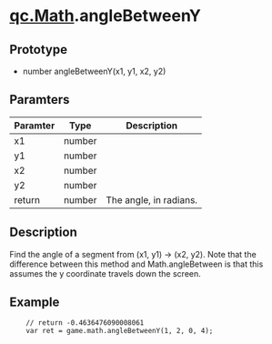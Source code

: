# [qc.Math](README.md).angleBetweenY

## Prototype
* number angleBetweenY(x1, y1, x2, y2)

## Paramters
| Paramter | Type | Description |
| ------------- | ------------- | -------------|
| x1 | number |  |
| y1 | number |  |
| x2 | number |  |
| y2 | number | |
| return | number |  The angle, in radians.      |

## Description
Find the angle of a segment from (x1, y1) -> (x2, y2).
Note that the difference between this method and Math.angleBetween is that this assumes the y coordinate travels down the screen.

## Example
````
    // return -0.4636476090008061
    var ret = game.math.angleBetweenY(1, 2, 0, 4);
````
